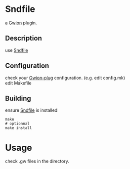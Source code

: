 # Sndfile
  a [Gwion](https://github.com/Gwion/Gwion) plugin.  
## Description
use [Sndfile](https://github.com/.../Sndfile)
## Configuration
check your [Gwion-plug](https://github.com/Gwion/Gwion-plug) configuration. (e.g. edit config.mk)  
edit Makefile
## Building
ensure [Sndfile](https://github.com/.../Sndfile) is installed
```
make
# optionnal
make install
```
# Usage
check .gw files in the directory.
